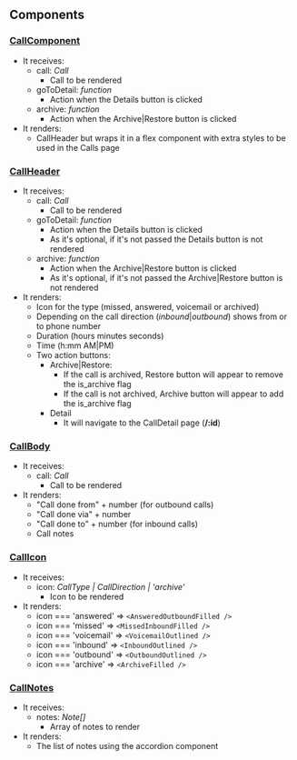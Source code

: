 ## Components

### [CallComponent](https://github.com/migue02/miguel-morales-aircall-test/tree/main/src/components/CallComponent)

-   It receives:
    -   call: _Call_
        -   Call to be rendered
    -   goToDetail: _function_
        -   Action when the Details button is clicked
    -   archive: _function_
        -   Action when the Archive|Restore button is clicked
-   It renders:
    -   CallHeader but wraps it in a flex component with extra styles to be used in the Calls page

### [CallHeader](https://github.com/migue02/miguel-morales-aircall-test/tree/main/src/components/CallHeader)

-   It receives:
    -   call: _Call_
        -   Call to be rendered
    -   goToDetail: _function_
        -   Action when the Details button is clicked
        -   As it's optional, if it's not passed the Details button is not rendered
    -   archive: _function_
        -   Action when the Archive|Restore button is clicked
        -   As it's optional, if it's not passed the Archive|Restore button is not rendered
-   It renders:
    -   Icon for the type (missed, answered, voicemail or archived)
    -   Depending on the call direction (_inbound_|_outbound_) shows from or to phone number
    -   Duration (hours minutes seconds)
    -   Time (h:mm AM|PM)
    -   Two action buttons:
        -   Archive|Restore:
            -   If the call is archived, Restore button will appear to remove the is_archive flag
            -   If the call is not archived, Archive button will appear to add the is_archive flag
        -   Detail
            -   It will navigate to the CallDetail page (**/:id**)

### [CallBody](https://github.com/migue02/miguel-morales-aircall-test/tree/main/src/components/CallBody)

-   It receives:
    -   call: _Call_
        -   Call to be rendered
-   It renders:
    -   "Call done from" + number (for outbound calls)
    -   "Call done via" + number
    -   "Call done to" + number (for inbound calls)
    -   Call notes

### [CallIcon](https://github.com/migue02/miguel-morales-aircall-test/tree/main/src/components/CallIcon)

-   It receives:
    -   icon: _CallType | CallDirection | 'archive'_
        -   Icon to be rendered
-   It renders:
    -   icon === 'answered' => `<AnsweredOutboundFilled />`
    -   icon === 'missed' => `<MissedInboundFilled />`
    -   icon === 'voicemail' => `<VoicemailOutlined />`
    -   icon === 'inbound' => `<InboundOutlined />`
    -   icon === 'outbound' => `<OutboundOutlined />`
    -   icon === 'archive' => `<ArchiveFilled />`

### [CallNotes](https://github.com/migue02/miguel-morales-aircall-test/tree/main/src/components/CallNotes)

-   It receives:
    -   notes: _Note[]_
        -   Array of notes to render
-   It renders:
    -   The list of notes using the accordion component
